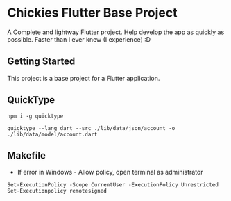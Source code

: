# Chickies Flutter Base Project
A Complete and lightway Flutter project.
Help develop the app as quickly as possible.
Faster than I ever knew (I experience) :D

## Getting Started
This project is a base project for a Flutter application.


## QuickType
  ```
  npm i -g quicktype
  ```
  ```
  quicktype --lang dart --src ./lib/data/json/account -o ./lib/data/model/account.dart
  ```

## Makefile
  - If error in Windows - Allow policy, open terminal as administrator
  ```
  Set-ExecutionPolicy -Scope CurrentUser -ExecutionPolicy Unrestricted
  Set-Executionpolicy remotesigned
  ```